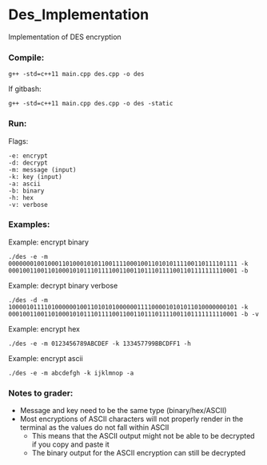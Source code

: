 # Des_Implementation
Implementation of DES encryption

### Compile:

`g++ -std=c++11 main.cpp des.cpp -o des`

If gitbash:

`g++ -std=c++11 main.cpp des.cpp -o des -static`

### Run:

Flags:
```
-e: encrypt
-d: decrypt
-m: message (input)
-k: key (input)
-a: ascii
-b: binary
-h: hex
-v: verbose
```

### Examples:

Example: encrypt binary

`./des -e -m 0000000100100011010001010110011110001001101010111100110111101111 -k 0001001100110100010101110111100110011011101111001101111111110001 -b`

Example: decrypt binary verbose

`./des -d -m 1000010111101000000100110101010000001111000010101011010000000101 -k 0001001100110100010101110111100110011011101111001101111111110001 -b -v`

Example: encrypt hex

`./des -e -m 0123456789ABCDEF -k 133457799BBCDFF1 -h`

Example: encrypt ascii

`./des -e -m abcdefgh -k ijklmnop -a`

### Notes to grader:
 * Message and key need to be the same type (binary/hex/ASCII)
 * Most encryptions of ASCII characters will not properly render in the terminal as the values do not fall within ASCII
	* This means that the ASCII output might not be able to be decrypted if you copy and paste it
	* The binary output for the ASCII encryption can still be decrypted
